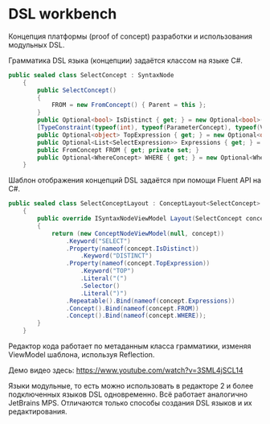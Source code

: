 # DSL workbench
Концепция платформы (proof of concept) разработки и использования модульных DSL.

Грамматика DSL языка (концепции) задаётся классом на языке C#.

```C#
public sealed class SelectConcept : SyntaxNode
    {
        public SelectConcept()
        {
            FROM = new FromConcept() { Parent = this };
        }
        public Optional<bool> IsDistinct { get; } = new Optional<bool>();
        [TypeConstraint(typeof(int), typeof(ParameterConcept), typeof(VariableConcept))]
        public Optional<object> TopExpression { get; } = new Optional<object>();
        public Optional<List<SelectExpression>> Expressions { get; } = new Optional<List<SelectExpression>>();
        public FromConcept FROM { get; private set; }
        public Optional<WhereConcept> WHERE { get; } = new Optional<WhereConcept>();
    }
```

Шаблон отображения концепций DSL задаётся при помощи Fluent API на C#.

```C#
public sealed class SelectConceptLayout : ConceptLayout<SelectConcept>
    {
        public override ISyntaxNodeViewModel Layout(SelectConcept concept)
        {
            return (new ConceptNodeViewModel(null, concept))
                .Keyword("SELECT")
                .Property(nameof(concept.IsDistinct))
                    .Keyword("DISTINCT")
                .Property(nameof(concept.TopExpression))
                    .Keyword("TOP")
                    .Literal("(")
                    .Selector()
                    .Literal(")")
                .Repeatable().Bind(nameof(concept.Expressions))
                .Concept().Bind(nameof(concept.FROM))
                .Concept().Bind(nameof(concept.WHERE));
        }
    }
```

Редактор кода работает по метаданным класса грамматики, изменяя ViewModel шаблона, используя Reflection.

Демо видео здесь: https://www.youtube.com/watch?v=3SML4jSCL14

Языки модульные, то есть можно использовать в редакторе 2 и более подключенных языков DSL одновременно.
Всё работает аналогично JetBrains MPS. Отличаются только способы создания DSL языков и их редактирования.


